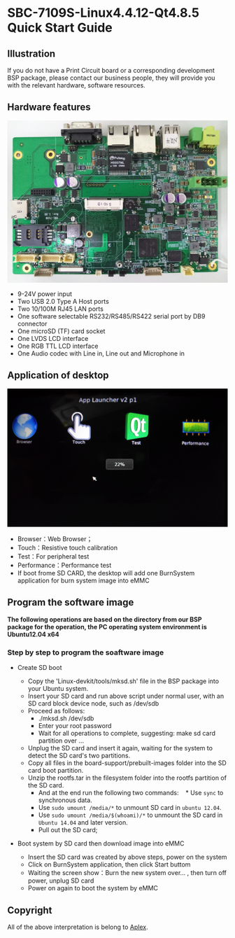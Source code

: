 # SBC-7109S-Linux4.4.12-Qt4.8.5 Quick Start Guide

## Illustration

If you do not have a Print Circuit board or a corresponding development BSP package, please contact our business people, they will provide you with the relevant hardware, software resources.

## Hardware features

![SBC-7109SBoard.png](img/SBC-7109SBoard.png)

* 9-24V power input
* Two USB 2.0 Type A Host ports
* Two 10/100M RJ45 LAN ports
* One software selectable RS232/RS485/RS422 serial port by DB9 connector
* One microSD (TF) card socket
* One LVDS LCD interface
* One RGB TTL LCD interface
* One Audio codec with Line in, Line out and Microphone in

## Application of desktop

![SBC-7109SBoardDesktop.png](img/SBC-7109SBoardDesktop.png)

* Browser：Web Browser；
* Touch：Resistive touch calibration
* Test：For peripheral test
* Performance：Performance test
* If boot frome SD CARD, the desktop will add one BurnSystem application for burn system image into eMMC

## Program the software image

**The following operations are based on the directory from our BSP package for the operation, the PC operating system environment is Ubuntu12.04 x64**

### Step by step to program the soaftware image

* Create SD boot
  * Copy the 'Linux-devkit/tools/mksd.sh' file in the BSP package into your Ubuntu system.
  * Insert your SD card and run above script under normal user, with an SD card block device node, such as /dev/sdb
  * Proceed as follows:
    * ./mksd.sh /dev/sdb
    * Enter your root password
    * Wait for all operations to complete, suggesting: make sd card partition over ...
  * Unplug the SD card and insert it again, waiting for the system to detect the SD card's two partitions.
  * Copy all files in the board-support/prebuilt-images folder into the SD card boot partition.
  * Unzip the rootfs.tar in the filesystem folder into the rootfs partition of the SD card.
    * And at the end run the following two commands:
    * Use `sync` to synchronous data.
    * Use `sudo umount /media/*` to unmount SD card in `ubuntu 12.04`.
    * Use `sudo umount /media/$(whoami)/*` to unmount the SD card in `Ubuntu 14.04` and later version.
    * Pull out the SD card;

* Boot system by SD card then download image into eMMC
  * Insert the SD card was created by above steps, power on the system
  * Click on BurnSystem application, then click Start buttom
  * Waiting the screen show：Burn the new system over... , then turn off power, unplug SD card
  * Power on again to boot the system by eMMC


## Copyright

All of the above interpretation is belong to [Aplex](http://www.aplextec.com/cn/home.php).
